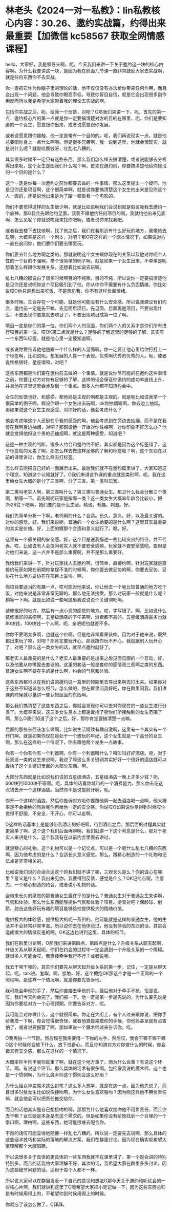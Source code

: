# 林老头《2024一对一私教》：lin私教核心内容：30.26、邀约实战篇，约得出来最重要【加微信 kc58567 获取全网情感课程】

hello，大家好，我是领导头啊。呃，今天我们来讲一下关于邀约这一块的核心内容啊。为什么我要讲这一块，是因为我在前面几节课一直非常鼓励大家去实战啊，就是任何东西你不去实战。

你一直把它作为你脑子里的理论的话，他不仅仅没有办法给你带来任何作用，而且会出现一个问题，他会导致你眼高手低，导致你盲目自信，就是它会出现很多副作用反而所以我是希望大家带着我的理论去实战的啊。

包括你实战之后，呃，给我一个反馈，对吧？O那我们来讲一下，呃，首先的第一点，邀约核心片的第一点就是你一定要搞清楚对方的目的在哪里，呃，你们是要知道的一个女生，愿意跟你出来，或者说愿意跟你发展。

或者说愿意跟你接触，他一定是带有一个目的的。呃，我们再说现实一点，就是他总要图你身上一点什么啊呃。但是很多兄弟啊，我一说到这里，他就会很现实，就是说什么呢？就是哎图钱呀，吐乱七八糟的。

其实很多时候不一定只有这些东西。那么我们怎么样去搞清楚，或者说能够去分析得出来呃，这个女生是图我们什么呢？啊，首先在邀约前，你要搞清楚他给你接洽的一个目的是什么？

这个一定是你每一次邀约之前你都要去做的一件事情。那么这里提出一个疑问，他是见你还是项目啊，这个很简单啊，就是说你要搞清楚这个女生他出来是见你这个人一面的，还是说他出来是为了蹭一顿饭看一个电影的。

你们不要觉得这样的女生很少啊，就是比如说啊我们会说到就是假设呃我去邀约一个旅神。那O我会先跟他约见面，我我不跟他约任何项目的啊，我就约他出来见面啊，怎么见呢？你就说哎我来找你吧啊，或者说你来找我吧。

或者我去楼下去找他啊，找了他之后，我们在看附近有什么好玩的地方，我带她去玩啊，大概率是这样一个剧本，对吧？那O在这样的一个剧本情况下，如果说对方一直在追问你，他们要你们要去哪里玩。

你们要去什么地方啊之类的。那就说明这个女生跟你现在的关系以及他对你呃个人性的一个目的不强啊，举个很简单的例子啊，就是如果一个女生出来，不单单是呃想着怎么样跟你发展关系，还想着比如说去玩啊。

乱七八糟的那说白了很多时候啊目的不纯嘛，目的不纯，所以说你一定要搞清楚他是见你还是说呃你这个项目吸引到了他，你从中你不需要有什么负面情绪，你比如说哎O他只是想出来吃饭，不是想见我，你不有这样负面情绪。

很多时候。生会存在一个可能，就是他可能没有什么安全感。所以说我建议有们约会，邀约前一定是先干嘛。先见面后项目。先见面。后面再是项目，不要出现什么，不要出现你直接就去项目了，不要出现项目成第一位了啊。

项目一定是你们的第一位，你们两个人的见面，你们两个人的关系才是你们所有进行项目的第一位。哎OK第二点就是什么？足够的了解这里的足够的了解，其实有一个东西叫标签。就是他心里一定要知道啊。

或者说你要告诉他他是跟一个什么样的人见面啊，你一定要让他心里给你打打上一个标签啊，比如说呃。想发展的人算一个表现。优秀啊优秀的优秀的人。呃，或者说性格很好，星座很和，对吧？

这些东西都是你们要在邀约前去做的一个事情。就是说你尽可能的在邀约这件事情之前，你要让对方对你有足够的了解，这样的话会保证你邀约的成功率直线上升，并且他在这里这里会涉及到一个重点。很多人他都不知道约会中。

女生的反馈也好。和感受。都他妈是主观的啊都是主观的。就是呃比如说我举一个很简单的例子啊，假设你跟一个女生出去玩啊，ok你抽烟嘛啊，你去边上抽烟。那如果说这个女生主观感受，对你好的话，他会考虑什么？

他会考虑唉这个人还挺在乎我的感受的啊，他会考虑到在旁边去抽烟，而不是在我旁在我啊身边抽烟，对吧？那假设他一开始对你性格啊，对你印象不好怎么办？他就会觉得他妈这个男的还抽烟啊，就这是两种感受，知道吧？

这是一种主观的判断。很多人约会和邀约约不好。其实都是因为这个标签错了，这个标签贴的太差了啊，那怎么样去做这样足够的了解和标签呢？啊，这个东西在以前的课里讲过，你怎么样去打标签。

怎么样去呃把自己好的一面展示出来。最后我们就不在邀约篇里讲了，大家知道这个理念，知道这个认知就好了。O我们来讲这节课的重点就是类别啊，呃，我在这里给女生大概的是分了三类啊，分了三类。第一类叫玩家。

第二类叫老实人啊，第三类叫什么？第三类叫普通女生。那卫什么我会分散三个类啊，稍等一下。首先啊呃玩家是指哪一类？这一类女生大概率年龄会比较小，把2526往下吧啊，她们要的是什么生活。精致。有趣。刺激。好。

我们先简单分析一下啊，老师用的什么？合适。长久。意义。好，以及最关键的。对你的感觉。好，我们来说呃，普通的一个女生她要的是什么啊？这里其实最重要的其实是价值。好，上面的跟那个合适和意义就行了。嗯。好。

这里有一个最关键的安全感。好，这个只是说我描述一些比较突出的特征，并不代表。哎，比如说有人会提问老实人就不要安全感嘛，玩家就不要安全感吧。要但是对他们来说，这一点并不是那么重要啊，并不是那么重要好。

我给我们来讲一下，针对玩家找人去邀约啊，很简单，直接约啊，针对玩家就是直接约玩家如果在前期你拿捏不准的时候啊，你你要去做妥协的啊，你要去妥协，妥协在什么地方妥协在在项目上妥协。啊。

你项目要适当的有趣一点，哎可能对他来说，你让他去一个呃比较普通的地方吃个饭，对他来说是非常非常无聊的。那么他无法接受。那么对玩家一般就是什么呢？稍等一下啊。就是比如说一些啊这里我说说说个关键词吧啊。

装修很好的地方。然后有一点小资的感觉的地方。哎，字写错了。啊，比如说什么装修很好的亲吧啊，五星级酒店的下午茶啊，消费都不高的。五星级酒店最多也就80块钱，100块钱一个人啊。呃，亲吧呢也就差不多。

你你不要喝太多啊，也就这个价啊，但是他非常看重装修。因为对于他来说，既然都出来玩了嘛，对吧？那肯定要玩开心。那我跟你玩不开心，我就跟别人玩开心了，对吧？那么这一类女生的话，就早点邀约就好了。

那老实人最重要的是什么？老实人最重要的是出来之后见面见面的一个互动。好，以及他要从你嘴里去套话的。这里的套话一般是套你的感情观三观啊之类的东西。普通女生啊不要在乎的是什么啊，约会的气氛和体验。

这些东西都可以在我们说的邀约这一篇里的预期里去导出来啊去打出来。如果你对于这些不知道该怎么细节，怎么做的，你在群里问我好吧，你在群里问我，我们讲课的时候就尽量讲一些认知层面的东西啊。

那么我们搞清楚了这些东西之后，你就会发现你可以去对你现在的一些女生进行分类了。大概率来说，这三类女生基本上都是囊括了呃你们所接触到的女生范围了啊，那么O我们知道了这个之后，好，那你肯定要搞清楚一点嘛。

后面的那些东西该怎么做啊，比如说生活精致有趣自激啊，这里有一个其实有一个窍门啊，就是如果你现在是处于一个想玩的年纪，这个女生就是一个高分的女生啊，那么在这样的一个情况下，你去跟他两个发生一点故事。

你有一个你有你有一个利器啊，你有一个利器叫什么？叫叫叫好好酒店。呃，对于玩家这一类的女生来说啊，我说了嘛这么多关键词其实好好一个很好的酒店就可以囊括了这个关键词里面的大部分东西。啊。

大部分东西就是比如说我们说的五星级酒店，五星级酒店一晚上才多少钱？呃，600块到1000块不等啊。呃，具体的话看你城市的一个消费能力。那么你去花这点钱去开一个这样酒店。当然你不是说提前开啊，呃。

你开一个这样的酒店，然后你告诉对方呃你要跟他俩一起去酒店喝一点啊，他大概率是不会拒绝的然后呢你再给他一定的安全感。你说哎O如果说你觉得到时候哎你觉得不舒服，不安全，不开心，你可以走啊。

O这样的话基本上是能够带到酒店的好吧啊，待到酒店之后，那后面的过程其实就更简单了啊，这个这个我们后面再聊啊，我们就讲一下这个利息是什么，那对于老实人来讲是什么。这个我我有在以前约会里面去讲过。

就是精心的礼物。这个礼物可以是一个记忆点，可以是一个呃什么乱七八糟的东西啊，因为他考虑的是什么？合适长久意义感觉。那么。跟精心制造的一个礼物和记忆点是非常相关的。

比如说我们说的合适合适这个的我们就不讲了嘛，三观长久是么？你的诚心在哪里？意义是什么？我出来见你，我要得到反馈，感觉是什么？OK记忆点啊，注意力。一个精心制造的约会，或者说小礼物的话。

会带来长久的感觉的那普通女生最在乎的是什么？普通女生对于普通女生来讲啊，气氛和体验。那么什么东西能够提供气氛和体验？项目。滑雪对吧？保龄球、射箭、射击这些好玩有趣的项目能够给他提供极大的情绪价值。

提供极大的体验感，提供极大的呃一系列的。他可能就是这样的普通女生，他的生活并不会非常非常丰富。所以说你去在他体验过，他没有体验的东西的话，其实会造成很大的情绪反差的啊。OK这边也讲到这里，具体的细节。

我们在群里讨论啊，O那我们来讲第四点，第四点是什么？升级关系从聊天起啊，升级关系从聊天起呃。你们在约会的过程中一定会遇到一个升级关系的一个障碍。就很多人可能会哎，我直接牵手我行不行？或者说呃。

我去干嘛干嘛的。其实你们要先从聊天起升级关系的第一步，记住，一定是从聊天起。呃，talk说。套取。啊，接触。好，这个拥抱OK那这个才是一个正常的一个流程啊，是这样一个情况啊，就是你要先告诉他。

我可能会牵你的手了，然后你直接去牵他的手。最后他对于牵手不抗，拒是说，哎，我们今天约会完了，我们报一下。他一定是第一步是先说的，为什么要先说是因为你要给对方一个心理预期，你要告诉对方，哎。

我可能会对你做什么，这个就很简单。你走在大街上，有个人过来跟你说，把你手给我摸一下啊，你会觉得很奇怪，或者他直接来摸你的手候，你他妈甚至就有点害怕了，或者说要报警了啊，那如果说一个魔术师过来告诉你，哎。

O我再拍一个节目。然后现在我需要借一下你的左手，然后哎，我会干嘛干嘛干嘛O这个时候你会放下什么，放下戒备心。而且你知道对方对你做什么的时候，你会极其有安全感。那么在这样的一个情况下。

大概率你半推半就你就重了啊，就在这个地方重了，而为什么会重？有说这个环节。啊，有说这个环节。那么具体的话术有很多啊，包括像我说的魔术师，这个也是一个惯例啊，为什么魔术师这个惯例会这么好用？

为什么给女神变魔术这么封笔？这么多人想学，就是在这一点，因为他先说了。而且很多时候女生比如说像接吻啊，为什么女生喜欢强吻？因为呃这样他不用负责任嘛，就会他会可以把责任推交给你。

而且的话他其实是自己想接吻的啊，那那为什么他喜欢接吻他不用负责任，而且你去干嘛？女生她是本身是有这个需求的。但是如果你没有给她找到一个合理的一个借口啊，理由啊，这些东西，她可能很难去配合你。

不然的话哎可能显得他随便一样乱七八糟的。所以说一定要先去说啊，那么具体的这些话术技巧和实际的落地的解决方案，我们在群里讨论。因为现在确实呃希望大家理解那个大版猖獗。

所以说很多关于具体的更具体的一些东西我就不在课里讲了。第一个是会讲的特别特别多，而且的话我怕大家理解不好，其次的话，我希望大家在群里多多讨论。因为这些细节问题的话，适用于每个人都不一样。

所以说大家可以在群里发表一下自己的意见和想法O那今天关于邀约和呃优会的一些核心片啊，我们就讲到这里了O呃希望大家把小笔记做一下，因为这些东西总归是有时候用得上的，不希望你到时候用得上的时候。

你就忘了该怎么做了。O拜拜。